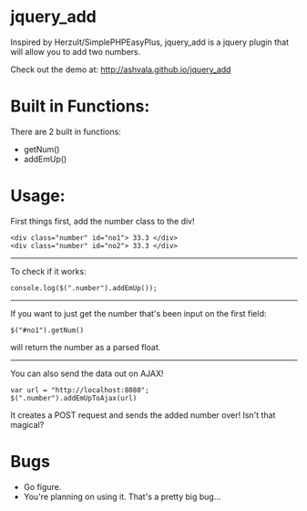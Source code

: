 jquery_add
==========

Inspired by Herzult/SimplePHPEasyPlus, jquery_add is a jquery plugin that will allow you to add two numbers.

Check out the demo at: http://ashvala.github.io/jquery_add

Built in Functions:
===========

There are 2 built in functions:

- getNum()
- addEmUp()

Usage:
=========

First things first, add the number class to the div!

```
<div class="number" id="no1"> 33.3 </div>
<div class="number" id="no2"> 33.3 </div>
```
----------

To check if it works:

```
console.log($(".number").addEmUp());
```
----------
If you want to just get the number that's been input on the first field:

```
$("#no1").getNum()
```
will return the number as a parsed float.

----------
You can also send the data out on AJAX!

```
var url = "http://localhost:8080";
$(".number").addEmUpToAjax(url)
```

It creates a POST request and sends the added number over! Isn't that magical?

Bugs
==========

- Go figure.
- You're planning on using it. That's a pretty big bug...
